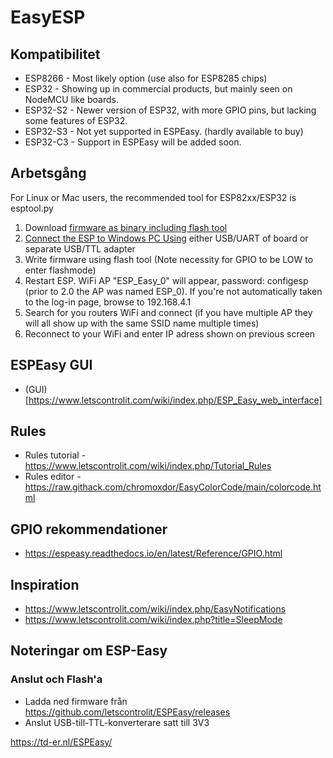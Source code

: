 # EasyESP

## Kompatibilitet

* ESP8266  - Most likely option  (use also for ESP8285 chips)
* ESP32    - Showing up in commercial products, but mainly seen on NodeMCU like boards.
* ESP32-S2 - Newer version of ESP32, with more GPIO pins, but lacking some features of ESP32.
* ESP32-S3 - Not yet supported in ESPEasy. (hardly available to buy)
* ESP32-C3 - Support in ESPEasy will be added soon.

## Arbetsgång

For Linux or Mac users, the recommended tool for ESP82xx/ESP32 is esptool.py

1. Download [firmware as binary including flash tool](https://github.com/letscontrolit/ESPEasy/tree/mega/dist)
2. [Connect the ESP to Windows PC Using](https://espeasy.readthedocs.io/en/latest/Reference/Flashing.html#flashing-software) either USB/UART of board or separate USB/TTL adapter
3. Write firmware using flash tool (Note necessity for GPIO to be LOW to enter flashmode)
4. Restart ESP. WiFi AP "ESP_Easy_0" will appear, password: configesp (prior to 2.0 the AP was named ESP_0). If you're not automatically taken to the log-in page, browse to 192.168.4.1
5. Search for you routers WiFi and connect (if you have multiple AP they will all show up with the same SSID name multiple times)
6. Reconnect to your WiFi and enter IP adress shown on previous screen

## ESPEasy GUI

* (GUI)[https://www.letscontrolit.com/wiki/index.php/ESP_Easy_web_interface]

## Rules

* Rules tutorial - https://www.letscontrolit.com/wiki/index.php/Tutorial_Rules
* Rules editor - https://raw.githack.com/chromoxdor/EasyColorCode/main/colorcode.html

## GPIO rekommendationer

* https://espeasy.readthedocs.io/en/latest/Reference/GPIO.html 

## Inspiration

* https://www.letscontrolit.com/wiki/index.php/EasyNotifications
* https://www.letscontrolit.com/wiki/index.php?title=SleepMode

## Noteringar om ESP-Easy

### Anslut och Flash'a

* Ladda ned firmware från https://github.com/letscontrolit/ESPEasy/releases 
* Anslut USB-till-TTL-konverterare satt till 3V3

https://td-er.nl/ESPEasy/
